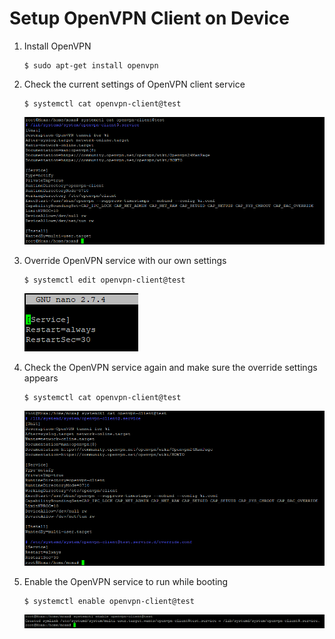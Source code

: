 # Setup OpenVPN Client on Device

1. Install OpenVPN

    ```
    $ sudo apt-get install openvpn
    ```

2. Check the current settings of OpenVPN client service

    ```
    $ systemctl cat openvpn-client@test
    ```

    ![CurrentSettings.png](./images/1.png)

3. Override OpenVPN service with our own settings

    ```
    $ systemctl edit openvpn-client@test
    ```

    ![Override.png](./images/2.png)

4. Check the OpenVPN service again and make sure the override settings appears 

    ```
    $ systemctl cat openvpn-client@test
    ```

    ![OverrideSettings.png](./images/3.png)

5. Enable the OpenVPN service to run while booting

    ```
    $ systemctl enable openvpn-client@test
    ```

    ![Enable.png](./images/4.png)